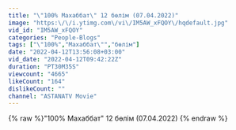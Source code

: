 ```yaml
---
title: "\"100% Махаббат\" 12 бөлім (07.04.2022)"
image: "https:\/\/i.ytimg.com\/vi\/IM5AW_xFQOY\/hqdefault.jpg"
vid_id: "IM5AW_xFQOY"
categories: "People-Blogs"
tags: ["\"100%","Махаббат\"","бөлім"]
date: "2022-04-12T13:56:08+03:00"
vid_date: "2022-04-12T09:42:22Z"
duration: "PT30M35S"
viewcount: "4665"
likeCount: "164"
dislikeCount: ""
channel: "ASTANATV Movie"
---
```

{% raw %}"100% Махаббат" 12 бөлім (07.04.2022) {% endraw %}

